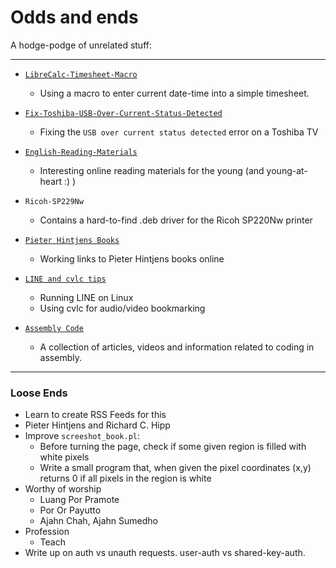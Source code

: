 # Odds and ends
A hodge-podge of unrelated stuff:

----
- [`LibreCalc-Timesheet-Macro`](LibreCalc-Timesheet-Macro.md)
    - Using a macro to enter current date-time into a simple timesheet.

- [`Fix-Toshiba-USB-Over-Current-Status-Detected`](Fix-Toshiba-USB-Over-Current-Status-Detected.md)
    - Fixing the `USB over current status detected` error on a Toshiba TV

- [`English-Reading-Materials`](English-Reading-Materials.md)
    - Interesting online reading materials for the young (and
      young-at-heart :) )

- `Ricoh-SP229Nw`
    - Contains a hard-to-find .deb driver for the Ricoh SP220Nw printer

- [`Pieter Hintjens Books`](Pieter-Hintjens-Books)
    - Working links to Pieter Hintjens books online

- [`LINE and cvlc tips`](LINE-and-cvlc-tips.md)
    - Running LINE on Linux
    - Using cvlc for audio/video bookmarking

- [`Assembly Code`](Assembly-Code.md)
    - A collection of articles, videos and information related to coding in assembly.

----
### Loose Ends

- Learn to create RSS Feeds for this
- Pieter Hintjens and Richard C. Hipp
- Improve `screeshot_book.pl`:
    - Before turning the page, check if some given region is filled with
      white pixels
    - Write a small program that, when given the pixel coordinates (x,y)
      returns 0  if all pixels in the region is white
- Worthy of worship
    - Luang Por Pramote
    - Por Or Payutto
    - Ajahn Chah, Ajahn Sumedho
- Profession
    - Teach
- Write up on auth vs unauth requests. user-auth vs shared-key-auth.

